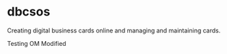 # dbcsos
Creating digital business cards online and managing and maintaining cards.



Testing OM
Modified
